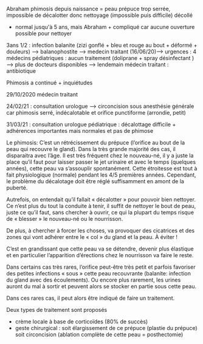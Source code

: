 Abraham phimosis depuis naissance = peau prépuce trop serrée, impossible de décalotter donc nettoyage (impossible puis difficile) décollé
- normal jusqu'à 5 ans, mais Abraham + compliqué car aucune ouverture possible pour nettoyer

3ans 1/2 : infection balanite (zizi gonflé + bleu et rouge au bout + déformé + douleurs) --> balanophostite
--> medecin traitant  (16/06/20)--> urgences : 4 médecins pédiatriques : aucun traitement (doliprane + spray désinfectant )
--> plus de docteurs disponibles
--> lendemain médecin traitant : antibiotique

Phimosis a continué + inquiétudes

29/10/2020 médecin traitant

24/02/21 : consultation urologue --> circoncision sous anesthésie générale car phimosis serré, indécalotable et orifice punctiforme (arrondie, petit)

31/03/21 : consultation urologue pédiatrique : décalottage difficile + adhérences importantes mais normales et pas de phimose

Le phimosis:
C’est un rétrécissement du prépuce (l’orifice au bout de la peau qui recouvre le gland). Dans la très grande majorité des cas, il disparaitra avec l’âge. Il est très fréquent chez le nouveau-né, il y a juste la place qu’il faut pour laisser passer le jet urinaire et avec le temps (quelques années), cette peau va s’assouplir spontanément. Cette étroitesse est tout à fait physiologique (normale) pendant les 4/5 premières années. Cependant, le problème du décalotage doit être réglé suffisamment en amont de la puberté.

Autrefois, on entendait qu’il fallait « décalotter » pour pouvoir bien nettoyer. Ce n’est plus du tout la conduite à tenir, il suffit de nettoyer le bout de peau, juste ce qu’il faut, sans chercher à ouvrir, ce qui la plupart du temps risque de « blesser » le nouveau-né ou le nourrisson.

De plus, à chercher à forcer les choses, va provoquer des cicatrices et des zones qui vont adhérer entre le « col » du gland et la peau. À éviter !

C’est en grandissant que cette peau va se détendre, devenir plus élastique et en particulier l’apparition d’érections chez le nourrisson va faire le reste.

Dans certains cas très rares, l’orifice peut-être très petit et parfois favoriser des petites infections « sous » cette peau recouvrante (balanite: infection du gland avec des écoulements). Ou encore plus rarement, les urines auront du mal à sortir et peuvent alors se stocker en partie sous cette peau.

Dans ces rares cas, il peut alors être indiqué de faire un traitement.

Deux types de traitement sont proposés
- crème locale à base de corticoïdes (80% de succès)
- geste chirurgical : soit élargissement de ce prépuce (plastie du prépuce) soit circoncision (ablation complète de cette peau = posthectomie)
